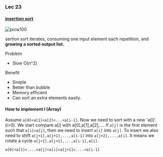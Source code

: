 ### Lec 23

#### [insertion sort](http://en.wikipedia.org/wiki/Insertion_sort)
![picw100](http://upload.wikimedia.org/wikipedia/commons/0/0f/Insertion-sort-example-300px.gif)

sertion sort iterates, consuming one input element each repetition, and **growing a sorted output list.**

Problem
 - Slow O(n^2)

Benefit
 - Simple
 - Better than bubble
 - Memory efficient
 - Can sort an extra elements easily.

#### How to implement I (Array)
Assume `a[0]<a[1]<a[2]<...<a[i-1]`. Now we need to sort with a new 'a[i]'.(i>0).
We start compare a[i] with a[0],a[1],a[2],....
If `a[j]` is the first element such that `a[i]<a[j]`, then we need to insert `a[i]` into `a[j]`.
To insert we also need to shift `a[j+1],a[j+1],...,a[i-1]` into `a[j+2],...,a[i]`.
It means we rotate a cycle `a[j+1],a[j+1],...,a[i-1],a[i]`.
```
a[0]<a[1]<....<a[j]<a[i]<a[j+1]<....<a[i-1]
```



